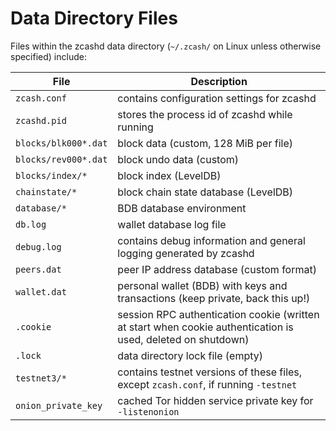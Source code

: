 Data Directory Files
====================

Files within the zcashd data directory (``~/.zcash/`` on Linux unless otherwise specified)
include:

| File                  | Description
|-----------------------|--------------
|``zcash.conf``         | contains configuration settings for zcashd
|``zcashd.pid``         | stores the process id of zcashd while running
|``blocks/blk000*.dat`` | block data (custom, 128 MiB per file)
|``blocks/rev000*.dat`` | block undo data (custom)
|``blocks/index/*``     | block index (LevelDB)
|``chainstate/*``       | block chain state database (LevelDB)
|``database/*``         | BDB database environment
|``db.log``             | wallet database log file
|``debug.log``          | contains debug information and general logging generated by zcashd
|``peers.dat``          | peer IP address database (custom format)
|``wallet.dat``         | personal wallet (BDB) with keys and transactions (keep private, back this up!)
|``.cookie``            | session RPC authentication cookie (written at start when cookie authentication is used, deleted on shutdown)
|``.lock``              | data directory lock file (empty)
|``testnet3/*``         | contains testnet versions of these files, except ``zcash.conf``, if running ``-testnet``
|``onion_private_key``  | cached Tor hidden service private key for ``-listenonion``
